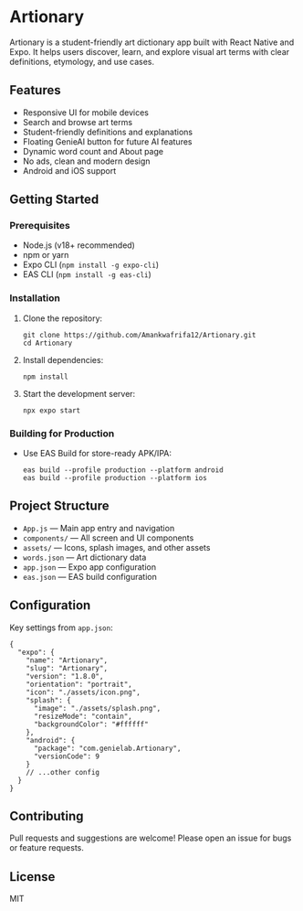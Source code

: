 # Artionary

Artionary is a student-friendly art dictionary app built with React Native and Expo. It helps users discover, learn, and explore visual art terms with clear definitions, etymology, and use cases.

## Features

- Responsive UI for mobile devices
- Search and browse art terms
- Student-friendly definitions and explanations
- Floating GenieAI button for future AI features
- Dynamic word count and About page
- No ads, clean and modern design
- Android and iOS support

## Getting Started

### Prerequisites

- Node.js (v18+ recommended)
- npm or yarn
- Expo CLI (`npm install -g expo-cli`)
- EAS CLI (`npm install -g eas-cli`)

### Installation

1. Clone the repository:

   ```
   git clone https://github.com/Amankwafrifa12/Artionary.git
   cd Artionary
   ```

2. Install dependencies:

   ```
   npm install
   ```

3. Start the development server:
   ```
   npx expo start
   ```

### Building for Production

- Use EAS Build for store-ready APK/IPA:
  ```
  eas build --profile production --platform android
  eas build --profile production --platform ios
  ```

## Project Structure

- `App.js` — Main app entry and navigation
- `components/` — All screen and UI components
- `assets/` — Icons, splash images, and other assets
- `words.json` — Art dictionary data
- `app.json` — Expo app configuration
- `eas.json` — EAS build configuration

## Configuration

Key settings from `app.json`:

```jsonc
{
  "expo": {
    "name": "Artionary",
    "slug": "Artionary",
    "version": "1.8.0",
    "orientation": "portrait",
    "icon": "./assets/icon.png",
    "splash": {
      "image": "./assets/splash.png",
      "resizeMode": "contain",
      "backgroundColor": "#ffffff"
    },
    "android": {
      "package": "com.genielab.Artionary",
      "versionCode": 9
    }
    // ...other config
  }
}
```

## Contributing

Pull requests and suggestions are welcome! Please open an issue for bugs or feature requests.

## License

MIT
